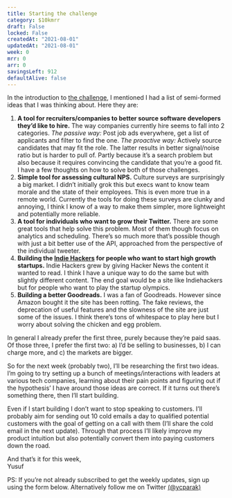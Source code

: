 ```yaml
---
title: Starting the challenge
category: $10kmrr
draft: False
locked: False
createdAt: "2021-08-01"
updatedAt: "2021-08-01"
week: 0
mrr: 0
arr: 0
savingsLeft: 912
defaultAlive: false
---
```


In the introduction to [the challenge](/10kmrr), I mentioned I had a list of semi-formed ideas that I was thinking about. Here they are:
1. **A tool for recruiters/companies to better source software developers they’d like to hire.** The way companies currently hire seems to fall into 2 categories. _The passive way:_ Post job ads everywhere, get a list of applicants and filter to find the one. _The proactive way:_ Actively source candidates that may fit the role. The latter results in better signal/noise ratio but is harder to pull of. Partly because it’s a search problem but also because it requires convincing the candidate that you’re a good fit. I have a few thoughts on how to solve both of those challenges.
2. **Simple tool for assessing cultural NPS.** Culture surveys are surprisingly a big market. I didn’t initially grok this but execs want to know team morale and the state of their employees. This is even more true in a remote world. Currently the tools for doing these surveys are clunky and annoying, I think I know of a way to make them simpler, more lightweight and potentially more reliable.
3. **A tool for individuals who want to grow their Twitter.** There are some great tools that help solve this problem. Most of them though focus on analytics and scheduling. There’s so much more that’s possible though with just a bit better use of the API, approached from the perspective of the individual tweeter.
4. **Building the [Indie Hackers](https://indiehackers.com) for people who want to start high growth startups.** Indie Hackers grew by giving Hacker News the content it wanted to read. I think I have a unique way to do the same but with slightly different content. The end goal would be a site like Indiehackers but for people who want to play the startup olympics.
5. **Building a better Goodreads.** I was a fan of Goodreads. However since Amazon bought it the site has been rotting. The fake reviews, the deprecation of useful features and the slowness of the site are just some of the issues. I think there’s tons of whitespace to play here but I worry about solving the chicken and egg problem.

In general I already prefer the first three, purely because they’re paid saas. Of those three, I prefer the first two: a) I’d be selling to businesses, b) I can charge more, and c) the markets are bigger.

So for the next week (probably two), I’ll be researching the first two ideas. I’m going to try setting up a bunch of meetings/interactions with leaders at various tech companies, learning about their pain points and figuring out if the hypothesis’ I have around those ideas are correct. If it turns out there’s something there, then I’ll start building.

Even if I start building I don’t want to stop speaking to customers. I’ll probably aim for sending out 10 cold emails a day to qualified potential customers with the goal of getting on a call with them (I’ll share the cold email in the next update). Through that process I’ll likely improve my product intuition but also potentially convert them into paying customers down the road.

And that’s it for this week, <br />
Yusuf

PS: If you’re not already subscribed to get the weekly updates, sign up using the form below. Alternatively follow me on Twitter [(@ycparak)](https://twitter.com/ycparak)
<newsletter />
